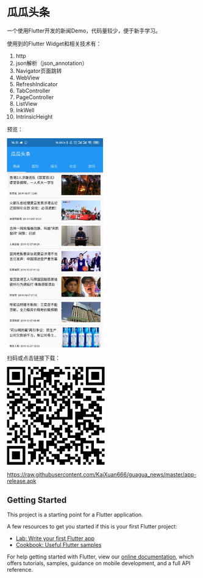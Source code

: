 # 瓜瓜头条

一个使用Flutter开发的新闻Demo，代码量较少，便于新手学习。

使用到的Flutter Widget和相关技术有：

1. http
2. json解析（json_annotation）
3. Navigator页面跳转
4. WebView
5. RefreshIndicator
6. TabController
7. PageController
8. ListView
9. InkWell
10. IntrinsicHeight

预览：

<img src="/image.jpg" width = 50% height = 50% />

扫码或点击链接下载：

<img src="/scancode.png" />

<https://raw.githubusercontent.com/KaiXuan666/guagua_news/master/app-release.apk>


## Getting Started

This project is a starting point for a Flutter application.

A few resources to get you started if this is your first Flutter project:

- [Lab: Write your first Flutter app](https://flutter.dev/docs/get-started/codelab)
- [Cookbook: Useful Flutter samples](https://flutter.dev/docs/cookbook)

For help getting started with Flutter, view our
[online documentation](https://flutter.dev/docs), which offers tutorials,
samples, guidance on mobile development, and a full API reference.
